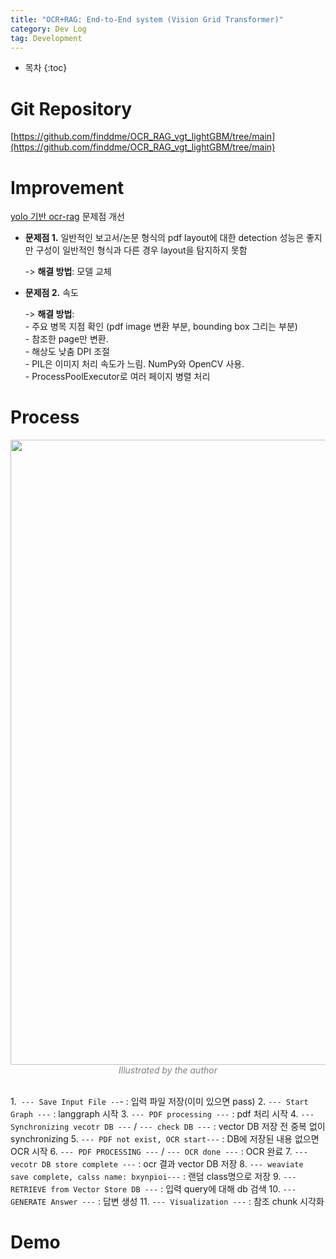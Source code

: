 ```yaml
---
title: "OCR+RAG: End-to-End system (Vision Grid Transformer)"
category: Dev Log
tag: Development
---
```








* 목차
{:toc}











# Git Repository

[https://github.com/finddme/OCR_RAG_vgt_lightGBM/tree/main](https://github.com/finddme/OCR_RAG_vgt_lightGBM/tree/main)

# Improvement
[yolo 기반 ocr-rag](https://finddme.github.io/dev%20log/2024/07/30/ocr_rag/) 문제점 개선
- **문제점 1.** 일반적인 보고서/논문 형식의 pdf layout에 대한 detection 성능은 좋지만 구성이 일반적인 형식과 다른 경우 layout을 탐지하지 못함
  
  -> **해결 방법**: 모델 교체
  
- **문제점 2.** 속도
  
  -> **해결 방법**:<br>
      - 주요 병목 지점 확인 (pdf image 변환 부분, bounding box 그리는 부분)<br>
      - 참조한 page만 변환. <br>
      - 해상도 낮춤 DPI 조절<br>
      - PIL은 이미지 처리 속도가 느림. NumPy와 OpenCV 사용.<br>
      - ProcessPoolExecutor로 여러 페이지 병렬 처리<br>

# Process

<center><img width="1000" src="https://github.com/user-attachments/assets/e749261a-75a6-43dd-9108-2104b9fdd31a"></center>
<center><em style="color:gray;">Illustrated by the author</em></center><br>

1.` --- Save Input File --`- : 입력 파일 저장(이미 있으면 pass)
2. `--- Start Graph ---` : langgraph 시작
3. `--- PDF processing ---` : pdf 처리 시작
4. `--- Synchronizing vecotr DB ---` / `--- check DB ---` : vector DB 저장 전 중복 없이 synchronizing
5. `--- PDF not exist, OCR start---` : DB에 저장된 내용 없으면 OCR 시작
6. `--- PDF PROCESSING ---` / `--- OCR done ---` : OCR 완료
7. `--- vecotr DB store complete ---` : ocr 결과 vector DB 저장
8. `--- weaviate save complete, calss name: bxynpioi---` : 랜덤 class명으로 저장
9. `--- RETRIEVE from Vector Store DB ---` : 입력 query에 대해 db 검색
10. `--- GENERATE Answer ---` : 답변 생성
11. `--- Visualization ---` : 참조 chunk 시각화

# Demo
